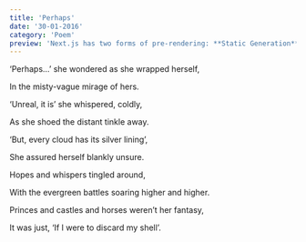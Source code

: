 ```yaml
---
title: 'Perhaps'
date: '30-01-2016'
category: 'Poem'
preview: 'Next.js has two forms of pre-rendering: **Static Generation** and **Server-side Rendering**. The difference is in **when** it generates the HTML for a page.'
---
```


‘Perhaps…’ she wondered as she wrapped herself,

In the misty-vague mirage of hers. 

‘Unreal, it is’ she whispered, coldly,

As she shoed the distant tinkle away. 

‘But, every cloud has its silver lining’,

She assured herself blankly unsure. 

Hopes and whispers tingled around,

With the evergreen battles soaring higher and higher. 

Princes and castles and horses weren’t her fantasy,

It was just, ‘If I were to discard my shell’.